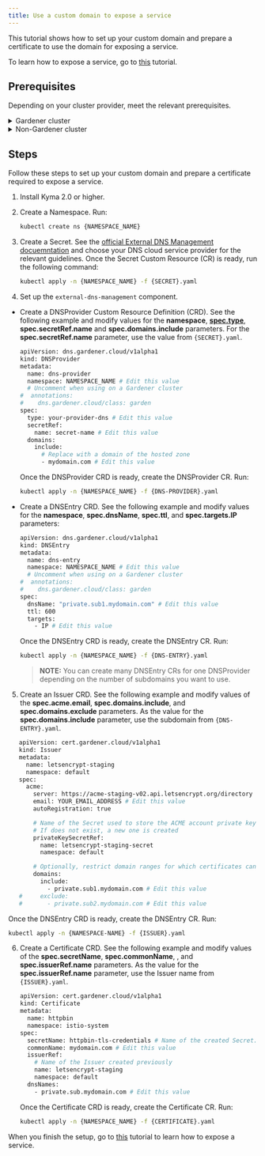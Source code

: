 ```yaml
---
title: Use a custom domain to expose a service
---
```


This tutorial shows how to set up your custom domain and prepare a certificate to use the domain for exposing a service.

To learn how to expose a service, go to [this](..//apix-01-expose-service-apigateway.md) tutorial.

## Prerequisites

Depending on your cluster provider, meet the relevant prerequisites.

<div tabs name="cluster-provider" group="cluster-provider">
  <details>
  <summary label="Gardener">
  Gardener cluster
  </summary>

If you use a Gardener cluster, add an annotation for the `DNSProvider` and `DNSEntry` Custom Resources (CRs). The annotation allows the DNS source controllers to watch resources on the default cluster and create DNS entries on the target cluster. The annotation should look as follows:

```bash
  annotations:
    dns.gardener.cloud/class: garden
```

For more details see the [official Gardener documentation](https://gardener.cloud/docs/concepts/networking/dns-managment/#automatic-creation-of-dns-entries-for-services-and-ingresses).

  </details>
  <details>
  <summary label="non-Gardener">
  Non-Gardener cluster
  </summary>

If you use a cluster not managed by Gardener, install the required components manually. Follow these steps:

1. Create a Namespace. Run:

   ```bash
   kubectl create ns {NAMESPACE_NAME}
   ```

2. Download the [External DNS Management](https://github.com/gardener/external-dns-management) and [Certificate Management](https://github.com/gardener/cert-management) projects locally.

3. Enable vertical Pod autoscaling on your cluster. For example, for Google Cloud Platform, run:

   ```bash
   gcloud beta container clusters update {PROJECT_NAME} --enable-vertical-pod-autoscaling
   ```

4. Install the `external-dns-management` component in your Namespace:

   ```bash
   helm install external-dns {PATH_TO_EXTERNAL_DNS_MANAGEMENT}/charts/external-dns-management --namespace={NAMESPACE_NAME} --set configuration.identifier=external-dns-identifier
   ```

5. Install the `cert-management` component in your Namespace:

   ```bash
   helm install cert-manager {PATH_TO_CERT_MANAGEMENT}/charts/cert-management --namespace={NAMESPACE_NAME} --set configuration.identifier=cert-manager-identifier
   ```

</details>
</div>

## Steps

Follow these steps to set up your custom domain and prepare a certificate required to expose a service.

1. Install Kyma 2.0 or higher.

2. Create a Namespace. Run:

   ```bash
   kubectl create ns {NAMESPACE_NAME}
   ```

3. Create a Secret. See the [official External DNS Management docuemntation](https://github.com/gardener/external-dns-management) and choose your DNS cloud service provider for the relevant guidelines. Once the Secret Custom Resource (CR) is ready, run the following command:

   ```bash
   kubectl apply -n {NAMESPACE_NAME} -f {SECRET}.yaml
   ```

4. Set up the `external-dns-management` component.

- Create a DNSProvider Custom Resource Definition (CRD). See the following example and modify values for the **namespace**, [**spec.type**](https://github.com/gardener/external-dns-management#external-dns-management), **spec.secretRef.name** and **spec.domains.include** parameters. For the **spec.secretRef.name** parameter, use the value from `{SECRET}.yaml`.

   ```bash
   apiVersion: dns.gardener.cloud/v1alpha1
   kind: DNSProvider
   metadata:
     name: dns-provider
     namespace: NAMESPACE_NAME # Edit this value
     # Uncomment when using on a Gardener cluster
   #  annotations:
   #    dns.gardener.cloud/class: garden
   spec:
     type: your-provider-dns # Edit this value
     secretRef:
       name: secret-name # Edit this value
     domains:
       include:
         # Replace with a domain of the hosted zone
         - mydomain.com # Edit this value
   ```

   Once the DNSProvider CRD is ready, create the DNSProvider CR. Run:

   ```bash
   kubectl apply -n {NAMESPACE_NAME} -f {DNS-PROVIDER}.yaml
   ```

- Create a DNSEntry CRD. See the following example and modify values for the **namespace**, **spec.dnsName**, **spec.ttl**, and **spec.targets.IP** parameters:

   ```bash
   apiVersion: dns.gardener.cloud/v1alpha1
   kind: DNSEntry
   metadata:
     name: dns-entry
     namespace: NAMESPACE_NAME # Edit this value
     # Uncomment when using on a Gardener cluster
   #  annotations:
   #    dns.gardener.cloud/class: garden
   spec:
     dnsName: "private.sub1.mydomain.com" # Edit this value
     ttl: 600
     targets:
       - IP # Edit this value
   ```

   Once the DNSEntry CRD is ready, create the DNSEntry CR. Run:

   ```bash
   kubectl apply -n {NAMESPACE_NAME} -f {DNS-ENTRY}.yaml
   ```

   >**NOTE:** You can create many DNSEntry CRs for one DNSProvider depending on the number of subdomains you want to use.

5. Create an Issuer CRD. See the following example and modify values of the **spec.acme.email**, **spec.domains.include**, and **spec.domains.exclude** parameters. As the value for the **spec.domains.include** parameter, use the subdomain from `{DNS-ENTRY}.yaml`.

```bash
   apiVersion: cert.gardener.cloud/v1alpha1
   kind: Issuer
   metadata:
     name: letsencrypt-staging
     namespace: default
   spec:
     acme:
       server: https://acme-staging-v02.api.letsencrypt.org/directory
       email: YOUR_EMAIL_ADDRESS # Edit this value
       autoRegistration: true

       # Name of the Secret used to store the ACME account private key
       # If does not exist, a new one is created
       privateKeySecretRef:
         name: letsencrypt-staging-secret
         namespace: default

       # Optionally, restrict domain ranges for which certificates can be requested
       domains:
         include:
           - private.sub1.mydomain.com # Edit this value
   #     exclude:
   #       - private.sub2.mydomain.com # Edit this value
   ```

   Once the DNSEntry CRD is ready, create the DNSEntry CR. Run:

   ```bash
   kubectl apply -n {NAMESPACE-NAME} -f {ISSUER}.yaml
   ```

6. Create a Certificate CRD. See the following example and modify values of the **spec.secretName**, **spec.commonName**, , and **spec.issuerRef.name** parameters. As the value for the **spec.issuerRef.name** parameter, use the Issuer name from `{ISSUER}.yaml`.

   ```bash
   apiVersion: cert.gardener.cloud/v1alpha1
   kind: Certificate
   metadata:
     name: httpbin
     namespace: istio-system
   spec:
     secretName: httpbin-tls-credentials # Name of the created Secret. Edit this value
     commonName: mydomain.com # Edit this value
     issuerRef:
       # Name of the Issuer created previously
       name: letsencrypt-staging
       namespace: default
     dnsNames:
       - private.sub.mydomain.com # Edit this value
   ```

   Once the Certificate CRD is ready, create the Certificate CR. Run:

   ```bash
   kubectl apply -n {NAMESPACE_NAME} -f {CERTIFICATE}.yaml
   ```

When you finish the setup, go to [this](..//apix-01-expose-service-apigateway.md) tutorial to learn how to expose a service.